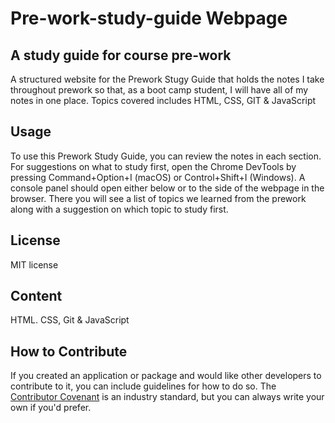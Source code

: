 # Pre-work-study-guide Webpage

## A study guide for course pre-work

A structured website for the Prework Stugy Guide that holds the notes I take throughout prework so that, as a boot camp student, I will have all of my notes in one place. Topics covered includes HTML, CSS, GIT & JavaScript

## Usage

To use this Prework Study Guide, you can review the notes in each section. For suggestions on what to study first, open the Chrome DevTools by pressing Command+Option+I (macOS) or Control+Shift+I (Windows). A console panel should open either below or to the side of the webpage in the browser. There you will see a list of topics we learned from the prework along with a suggestion on which topic to study first.

## License

MIT license

## Content

HTML. CSS, Git & JavaScript

## How to Contribute

If you created an application or package and would like other developers to contribute to it, you can include guidelines for how to do so. The [Contributor Covenant](https://www.contributor-covenant.org/) is an industry standard, but you can always write your own if you'd prefer.

